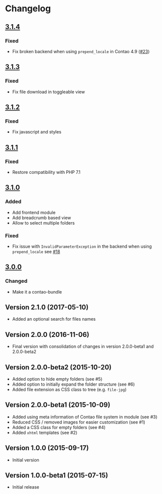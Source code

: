 # Changelog

## [3.1.4]

### Fixed

 - Fix broken backend when using `prepend_locale` in Contao 4.9 ([#23](https://github.com/hofff/contao-recursive-download-folder/issues/23))

## [3.1.3]

### Fixed

 - Fix file download in toggleable view

## [3.1.2]

### Fixed

 - Fix javascript and styles

## [3.1.1]

### Fixed

 - Restore compatibility with PHP 7.1

## [3.1.0]

### Added

 - Add frontend module
 - Add breadcrumb based view
 - Allow to select multiple folders
 
### Fixed
 
 - Fix issue with `InvalidParameterException` in the backend when using `prepend_locale` see
   [#18](https://github.com/hofff/contao-recursive-download-folder/issues/18)


## [3.0.0]

### Changed

 - Make it a contao-bundle

## Version 2.1.0 (2017-05-10)

- Added an optional search for files names

## Version 2.0.0 (2016-11-06)

- Final version with consolidation of changes in version 2.0.0-beta1 and 2.0.0-beta2

## Version 2.0.0-beta2 (2015-10-20)

- Added option to hide empty folders (see #5)
- Added option to initially expand the folder structure (see #6)
- Added file extension as CSS class to tree (e.g. `file-jpg`)

## Version 2.0.0-beta1 (2015-10-09)

- Added using meta information of Contao file system in module (see #3)
- Reduced CSS / removed images for easier customization (see #1)
- Added a CSS class for empty folders (see #4)
- Added `xhtml` templates (see #2)

## Version 1.0.0 (2015-09-17)
- Initial version

## Version 1.0.0-beta1 (2015-07-15)

- Initial release

[3.1.4]: https://github.com/hofff/contao-recursive-download-folder/compare/3.1.3...3.1.4
[3.1.3]: https://github.com/hofff/contao-recursive-download-folder/compare/3.1.2...3.1.3
[3.1.2]: https://github.com/hofff/contao-recursive-download-folder/compare/3.1.1...3.1.2
[3.1.1]: https://github.com/hofff/contao-recursive-download-folder/compare/3.1.0...3.1.1
[3.1.0]: https://github.com/hofff/contao-recursive-download-folder/compare/3.0.0...3.1.0
[3.0.0]: https://github.com/hofff/contao-recursive-download-folder/compare/2.1.0...3.0.0
